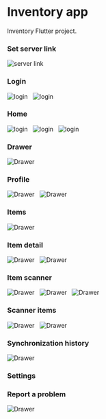 # Inventory app

Inventory Flutter project.

### Set server link
![server link](https://github.com/Medomane/Inventory/blob/main/app/img1.png?raw=true)
### Login
![login](https://github.com/Medomane/Inventory/blob/main/app/img2.png?raw=true)&nbsp;&nbsp;
![login](https://github.com/Medomane/Inventory/blob/main/app/img3.png?raw=true)
### Home
![login](https://github.com/Medomane/Inventory/blob/main/app/img4.png?raw=true)&nbsp;&nbsp;
![login](https://github.com/Medomane/Inventory/blob/main/app/img5.png?raw=true)&nbsp;&nbsp;
![login](https://github.com/Medomane/Inventory/blob/main/app/img6.png?raw=true)
### Drawer
![Drawer](https://github.com/Medomane/Inventory/blob/main/app/img7.png?raw=true)
### Profile
![Drawer](https://github.com/Medomane/Inventory/blob/main/app/img8.png?raw=true)&nbsp;&nbsp;
![Drawer](https://github.com/Medomane/Inventory/blob/main/app/img9.png?raw=true)
### Items
![Drawer](https://github.com/Medomane/Inventory/blob/main/app/img10.png?raw=true)
### Item detail
![Drawer](https://github.com/Medomane/Inventory/blob/main/app/img11.png?raw=true)&nbsp;&nbsp;
![Drawer](https://github.com/Medomane/Inventory/blob/main/app/img12.png?raw=true)
### Item scanner
![Drawer](https://github.com/Medomane/Inventory/blob/main/app/img13.png?raw=true)&nbsp;&nbsp;
![Drawer](https://github.com/Medomane/Inventory/blob/main/app/img14.png?raw=true)&nbsp;&nbsp;
![Drawer](https://github.com/Medomane/Inventory/blob/main/app/img15.png?raw=true)
### Scanner items
![Drawer](https://github.com/Medomane/Inventory/blob/main/app/img16.png?raw=true)&nbsp;&nbsp;
![Drawer](https://github.com/Medomane/Inventory/blob/main/app/img17.png?raw=true)
### Synchronization history
![Drawer](https://github.com/Medomane/Inventory/blob/main/app/img18.png?raw=true)
### Settings
### Report a problem
![Drawer](https://github.com/Medomane/Inventory/blob/main/app/img19.png?raw=true)